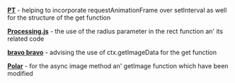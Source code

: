 <strong>[PT](https://khanacademy.org/profile/kaid_1007254215278267494550608)</strong> - helping to incorporate requestAnimationFrame over setInterval as well for the structure of the get function

<strong>[Processing.js](https://github.com/processing-js/processing-js)</strong></a> - the use of the radius parameter in the rect function an' its related code

<strong>[bravo bravo](https://khanacademy.org/profile/kaid_3550040499775075061747637)</strong> - advising the use of ctx.getImageData for the get function

<strong>[Polar](https://khanacademy.org/profile/kaid_80710011086149831327935)</strong> - for the async image method an' getImage function which have been modified
